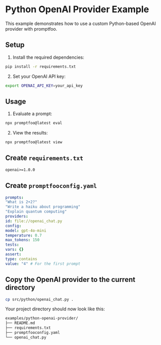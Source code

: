# Python OpenAI Provider Example

This example demonstrates how to use a custom Python-based OpenAI provider with promptfoo.

## Setup

1. Install the required dependencies:

```bash
pip install -r requirements.txt
```

2. Set your OpenAI API key:

```bash
export OPENAI_API_KEY=your_api_key
```

## Usage

1. Evaluate a prompt:

```bash
npx promptfoo@latest eval
```

2. View the results:

```bash
npx promptfoo@latest view
```

## Create `requirements.txt`

```txt
openai>=1.0.0
```

## Create `promptfooconfig.yaml`

```yaml
prompts:
"What is 2+2?"
"Write a haiku about programming"
"Explain quantum computing"
providers:
id: file://openai_chat.py
config:
model: gpt-4o-mini
temperature: 0.7
max_tokens: 150
tests:
vars: {}
assert:
type: contains
value: "4" # For the first prompt
```

## Copy the OpenAI provider to the current directory

```bash
cp src/python/openai_chat.py .
```

Your project directory should now look like this:

```bash
examples/python-openai-provider/
├── README.md
├── requirements.txt
├── promptfooconfig.yaml
└── openai_chat.py
```
